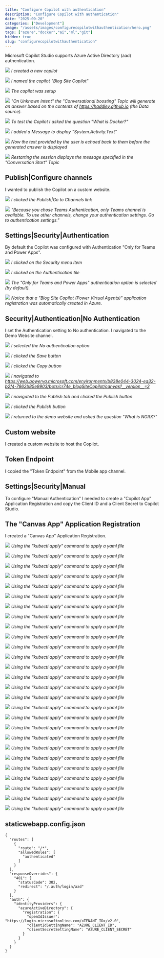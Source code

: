 ```yaml
---
title: "Configure Copilot with authentication"
description: "Configure Copilot with authentication"
date: "2025-09-20"
categories: ["Development"]
image: "/assets/images/configurecopilotwithauthentication/hero.png"
tags: ["azure","docker","ai","ml","git"]
hidden: true
slug: "configurecopilotwithauthentication"
---
```



Microsoft Copilot Studio supports Azure Active Directory (aad) authentication.

![](/assets/images/configurecopilotwithauthentication/screenshot-2024-03-13-at-12.56.22-pm-2136x1285.png)
*I created a new copilot*

![](/assets/images/configurecopilotwithauthentication/screenshot-2024-03-13-at-12.57.12-pm-2136x1279.png)
*I named the copilot "Blog Site Copilot"*

![](/assets/images/configurecopilotwithauthentication/screenshot-2024-03-13-at-12.57.27-pm-2136x1282.png)
*The copilot was setup*

![](/assets/images/configurecopilotwithauthentication/screenshot-2024-03-13-at-12.59.16-pm-2136x1202.png)
*"On Unknown Intent" the "Conversational boosting" Topic will generate an answer based on the contents of https://haddley.github.io (the Data source).*

![](/assets/images/configurecopilotwithauthentication/screenshot-2024-03-13-at-12.59.50-pm-2136x1200.png)
*To test the Copilot I asked the question "What is Docker?"*

![](/assets/images/configurecopilotwithauthentication/screenshot-2024-03-13-at-1.00.29-pm-2136x1126.png)
*I added a Message to display "System.Activity.Text"*

![](/assets/images/configurecopilotwithauthentication/screenshot-2024-03-13-at-1.01.39-pm-2136x1170.png)
*Now the text provided by the user is echoed back to them before the generated answer is displayed*

![](/assets/images/configurecopilotwithauthentication/screenshot-2024-03-13-at-1.02.46-pm-2136x1170.png)
*Restarting the session displays the message specified in the "Conversation Start" Topic*


## Publish|Configure channels

I wanted to publish the Copilot on a custom website.

![](/assets/images/configurecopilotwithauthentication/screenshot-2024-03-14-at-8.50.49-am-1032x573.png)
*I clicked the Publish|Go to Channels link*

![](/assets/images/configurecopilotwithauthentication/screenshot-2024-03-14-at-8.53.03-am-1032x572.png)
*"Because you chose Teams Authentication, only Teams channel is available. To use other channels, change your authentication settings. Go to authentication settings."*


## Settings|Security|Authentication

By default the Copilot was configured with Authentication "Only for Teams and Power Apps".

![](/assets/images/configurecopilotwithauthentication/screenshot-2024-03-13-at-1.05.03-pm-2136x1167.png)
*I clicked on the Security menu item*

![](/assets/images/configurecopilotwithauthentication/screenshot-2024-03-13-at-1.05.17-pm-2136x1168.png)
*I clicked on the Authentication tile*

![](/assets/images/configurecopilotwithauthentication/screenshot-2024-03-13-at-1.08.38-pm-1258x178.png)
*The "Only for Teams and Power Apps" authentication option is selected (by default).*

![](/assets/images/configurecopilotwithauthentication/screenshot-2024-03-13-at-1.06.56-pm-2090x1544.png)
*Notice that a "Blog Site Copilot (Power Virtual Agents)" application registration was automatically created in Azure.*


## Security|Authentication|No Authentication

I set the Authentication setting to No authentication. I navigated to the Demo Website channel.

![](/assets/images/configurecopilotwithauthentication/screenshot-2024-03-14-at-9.17.21-am-1836x1020.png)
*I selected the No authentication option*

![](/assets/images/configurecopilotwithauthentication/screenshot-2024-03-14-at-9.20.00-am-1836x1023.png)
*I clicked the Save button*

![](/assets/images/configurecopilotwithauthentication/screenshot-2024-03-14-at-9.21.21-am-1836x1022.png)
*I clicked the Copy button*

![](/assets/images/configurecopilotwithauthentication/screenshot-2024-03-14-at-9.22.38-am-1836x1017.png)
*I navigated to https://web.powerva.microsoft.com/environments/b838e044-3024-ea32-b2f4-7862b85e9903/bots/cr74e_blogSiteCopilot/canvas?__version__=2*

![](/assets/images/configurecopilotwithauthentication/screenshot-2024-03-14-at-9.25.43-am-1836x1020.png)
*I navigated to the Publish tab and clicked the Publish button*

![](/assets/images/configurecopilotwithauthentication/screenshot-2024-03-14-at-9.26.06-am-1836x1024.png)
*I clicked the Publish button*

![](/assets/images/configurecopilotwithauthentication/screenshot-2024-03-14-at-10.35.51-am-1836x1085.png)
*I returned to the demo website and asked the question "What is NGRX?"*


## Custom website

I created a custom website to host the Copilot.


## Token Endpoint

I copied the "Token Endpoint" from the Mobile app channel.


## Settings|Security|Manual

To configure "Manual Authentication" I needed to create a "Copilot App" Application Registration and copy the Client ID and a Client Secret to Copilot Studio.


## The "Canvas App" Application Registration

I created a "Canvas App" Application Registration.

![](/assets/images/configurecopilotwithauthentication/image-3-888x488.png)
*Using the "kubectl apply" command to apply a yaml file*

![](/assets/images/configurecopilotwithauthentication/image-3-888x488.png)
*Using the "kubectl apply" command to apply a yaml file*

![](/assets/images/configurecopilotwithauthentication/image-3-888x488.png)
*Using the "kubectl apply" command to apply a yaml file*

![](/assets/images/configurecopilotwithauthentication/image-3-888x488.png)
*Using the "kubectl apply" command to apply a yaml file*

![](/assets/images/configurecopilotwithauthentication/image-3-888x488.png)
*Using the "kubectl apply" command to apply a yaml file*

![](/assets/images/configurecopilotwithauthentication/image-3-888x488.png)
*Using the "kubectl apply" command to apply a yaml file*

![](/assets/images/configurecopilotwithauthentication/image-3-888x488.png)
*Using the "kubectl apply" command to apply a yaml file*

![](/assets/images/configurecopilotwithauthentication/image-3-888x488.png)
*Using the "kubectl apply" command to apply a yaml file*

![](/assets/images/configurecopilotwithauthentication/image-3-888x488.png)
*Using the "kubectl apply" command to apply a yaml file*

![](/assets/images/configurecopilotwithauthentication/image-3-888x488.png)
*Using the "kubectl apply" command to apply a yaml file*

![](/assets/images/configurecopilotwithauthentication/image-3-888x488.png)
*Using the "kubectl apply" command to apply a yaml file*

![](/assets/images/configurecopilotwithauthentication/image-3-888x488.png)
*Using the "kubectl apply" command to apply a yaml file*

![](/assets/images/configurecopilotwithauthentication/image-3-888x488.png)
*Using the "kubectl apply" command to apply a yaml file*

![](/assets/images/configurecopilotwithauthentication/image-3-888x488.png)
*Using the "kubectl apply" command to apply a yaml file*

![](/assets/images/configurecopilotwithauthentication/image-3-888x488.png)
*Using the "kubectl apply" command to apply a yaml file*

![](/assets/images/configurecopilotwithauthentication/image-3-888x488.png)
*Using the "kubectl apply" command to apply a yaml file*

![](/assets/images/configurecopilotwithauthentication/image-3-888x488.png)
*Using the "kubectl apply" command to apply a yaml file*

![](/assets/images/configurecopilotwithauthentication/image-3-888x488.png)
*Using the "kubectl apply" command to apply a yaml file*

![](/assets/images/configurecopilotwithauthentication/image-3-888x488.png)
*Using the "kubectl apply" command to apply a yaml file*

![](/assets/images/configurecopilotwithauthentication/image-3-888x488.png)
*Using the "kubectl apply" command to apply a yaml file*

![](/assets/images/configurecopilotwithauthentication/image-3-888x488.png)
*Using the "kubectl apply" command to apply a yaml file*

![](/assets/images/configurecopilotwithauthentication/image-3-888x488.png)
*Using the "kubectl apply" command to apply a yaml file*

![](/assets/images/configurecopilotwithauthentication/image-3-888x488.png)
*Using the "kubectl apply" command to apply a yaml file*

![](/assets/images/configurecopilotwithauthentication/image-3-888x488.png)
*Using the "kubectl apply" command to apply a yaml file*

![](/assets/images/configurecopilotwithauthentication/image-3-888x488.png)
*Using the "kubectl apply" command to apply a yaml file*

![](/assets/images/configurecopilotwithauthentication/image-3-888x488.png)
*Using the "kubectl apply" command to apply a yaml file*

![](/assets/images/configurecopilotwithauthentication/image-3-888x488.png)
*Using the "kubectl apply" command to apply a yaml file*


## staticwebapp.config.json

```text
{
  "routes": [
    {
      "route": "/*",
      "allowedRoles": [
        "authenticated"
      ]
    }
  ],
  "responseOverrides": {
    "401": {
      "statusCode": 302,
      "redirect": "/.auth/login/aad"
    }
  },
  "auth": {
    "identityProviders": {
      "azureActiveDirectory": {
        "registration": {
          "openIdIssuer": "https://login.microsoftonline.com/<TENANT_ID>/v2.0",
          "clientIdSettingName": "AZURE_CLIENT_ID",
          "clientSecretSettingName": "AZURE_CLIENT_SECRET"
        }
      }
    }
  }
}
```

